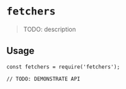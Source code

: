 # `fetchers`

> TODO: description

## Usage

```
const fetchers = require('fetchers');

// TODO: DEMONSTRATE API
```
